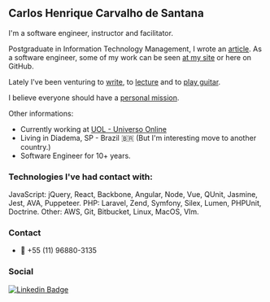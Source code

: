 <!--
**carlohcs/carlohcs** is a ✨ _special_ ✨ repository because its `README.md` (this file) appears on your GitHub profile.

Here are some ideas to get you started:

- 🔭 I’m currently working on ...
- 🌱 I’m currently learning ...
- 👯 I’m looking to collaborate on ...
- 🤔 I’m looking for help with ...
- 💬 Ask me about ...
- 📫 How to reach me: ...
- 😄 Pronouns: ...
- ⚡ Fun fact: ...
-->

## Carlos Henrique Carvalho de Santana

I'm a software engineer, instructor and facilitator.

Postgraduate in Information Technology Management, I wrote an [article](https://drive.google.com/file/d/1SV5MvFJ3q2fqAgOC_FNdvo_YnLoXWiEu/view?usp=sharing). As a software engineer, some of my work can be seen [at my site](https://carlohcs.me/engenheiro-de-software) or here on GitHub.

Lately I've been venturing to [write](https://medium.com/@carlohcs), to [lecture](https://carlohcs.me/palestras) and to [play guitar](https://www.youtube.com/user/carlohcs).

I believe everyone should have a [personal mission](https://missaopessoal.com.br).

Other informations:

- Currently working at [UOL - Universo Online](https://uol.com.br)</a>
- Living in Diadema, SP - Brazil 🇧🇷 (But I'm interesting move to another country.)
- Software Engineer for 10+ years.

### Technologies I've had contact with:
JavaScript: jQuery, React, Backbone, Angular, Node, Vue, QUnit, Jasmine, Jest, AVA, Puppeteer. PHP: Laravel, Zend, Symfony, Silex, Lumen, PHPUnit, Doctrine.
Other: AWS, Git, Bitbucket, Linux, MacOS, VIm.

### Contact
- 📱 +55 (11) 96880-3135

### Social
[![Linkedin Badge](https://img.shields.io/badge/-LinkedIn-blue?style=for-the-badge&logo=Linkedin&logoColor=white&link=https:https://www.linkedin.com/in/carlohcs/)](https://www.linkedin.com/in/carlohcs/)
